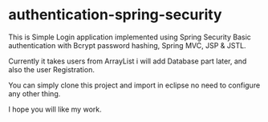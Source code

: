 # authentication-spring-security
This is Simple Login application implemented using Spring Security Basic authentication with Bcrypt password hashing, Spring MVC, JSP &amp; JSTL. 

Currently it takes users from ArrayList i will add Database part later, and also the user Registration.

You can simply clone this project and import in eclipse no need to configure any other thing.

I hope you will like my work.